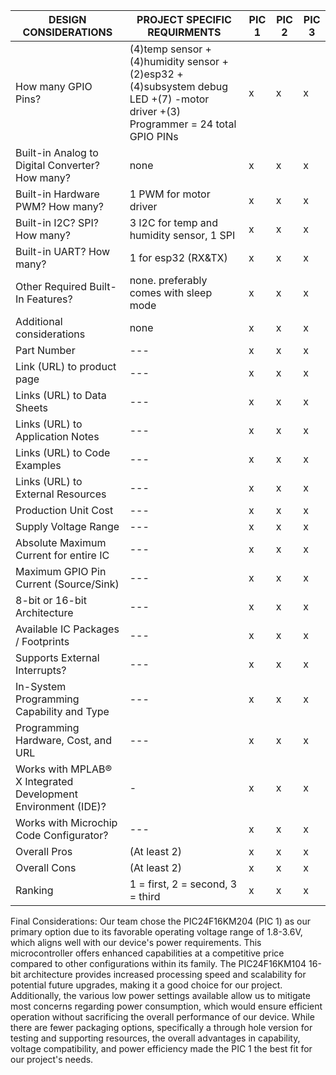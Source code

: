 

| DESIGN CONSIDERATIONS | PROJECT SPECIFIC REQUIRMENTS | PIC 1            | PIC 2     | PIC 3 | 
|-----------------------|------------------------------|------------------|-----------|-------|
|How many GPIO Pins?|   (4)temp sensor + (4)humidity sensor + (2)esp32 + (4)subsystem debug LED +(7) -motor driver +(3) Programmer = 24 total GPIO PINs |                 x|          x|      x|
|Built-in Analog to Digital Converter? How many?|none|                 x|          x|      x|
|Built-in Hardware PWM? How many?|1 PWM for motor driver|                 x|          x|      x|
|Built-in I2C? SPI? How many?|3 I2C for temp and humidity sensor, 1 SPI|                 x|          x|      x|
|Built-in UART? How many?|1 for esp32 (RX&TX) |                 x|          x|      x|
|Other Required Built-In Features?|none. preferably comes with sleep mode|                 x|          x|      x|
|Additional considerations |none|                 x|          x|      x|
|Part Number|                                              ---|                 x|          x|      x|
|Link (URL) to product page|                               ---|                 x|          x|      x|
|Links (URL) to Data Sheets|                               ---|                 x|          x|      x|
|Links (URL) to Application Notes|                         ---|                 x|          x|      x|
|Links (URL) to Code Examples|                             ---|                 x|          x|      x|
|Links (URL) to External Resources|                        ---|                 x|          x|      x|
|Production Unit Cost|                                     ---|                 x|          x|      x|
|Supply Voltage Range|                                     ---|                 x|          x|      x|
|Absolute Maximum Current for entire IC|                   ---|                 x|          x|      x|
|Maximum GPIO Pin Current (Source/Sink)|                   ---|                 x|          x|      x|
| 8-bit or 16-bit Architecture|                            ---|                 x|          x|      x|
|Available IC Packages / Footprints |                      ---|                 x|          x|      x|
|Supports External Interrupts? |                           ---|                 x|          x|      x|
|In-System Programming Capability and Type|                ---|                 x|          x|      x|
|Programming Hardware, Cost, and URL|                      ---|                 x|          x|      x|
|Works with MPLAB® X Integrated Development Environment (IDE)?|                             -|                 x|          x|      x|
|Works with Microchip Code Configurator?|                  ---|                 x|          x|      x|
|Overall Pros|(At least 2)|                 x|          x|      x|
|Overall Cons|(At least 2)|                 x|          x|      x|
|Ranking|  1 = first, 2 = second, 3 = third |                 x|          x|      x|

Final Considerations:
Our team chose the PIC24F16KM204 (PIC 1) as our primary option due to its favorable operating voltage range of 1.8-3.6V, which aligns well with our device's power requirements. This microcontroller offers enhanced capabilities at a competitive price compared to other configurations within its family. The PIC24F16KM104 16-bit architecture provides increased processing speed and scalability for potential future upgrades, making it a good choice for our project. Additionally, the various low power settings available allow us to mitigate most concerns regarding power consumption, which would ensure efficient operation without sacrificing the overall performance of our device. While there are fewer packaging options, specifically a through hole version for testing and supporting resources, the overall advantages in capability, voltage compatibility, and power efficiency made the PIC 1 the best fit for our project's needs.






